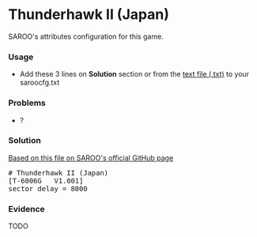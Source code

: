 # Thunderhawk II (Japan)

SAROO's attributes configuration for this game.

### Usage

- Add these 3 lines on **Solution** section or from the [text file (.txt)](./config.txt) to your saroocfg.txt

### Problems

- ?

### Solution

[Based on this file on SAROO's official GitHub page](https://github.com/tpunix/SAROO/blob/6d213af4a484f2f6e5d310d0eb8cc070f5a45775/doc/saroocfg.txt#L157)

<pre># Thunderhawk II (Japan)
[T-6006G   V1.001]
sector_delay = 8000</pre>

### Evidence

TODO

<!-- [![](https://img.youtube.com/vi/er04oyAxO3M/0.jpg)](https://youtu.be/er04oyAxO3M) -->
